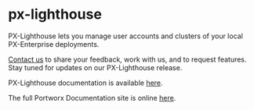 # px-lighthouse

PX-Lighthouse lets you manage user accounts and clusters of your local PX-Enterprise deployments.

[Contact us](https://github.com/portworx/px-dev#contact-us) to share your feedback, work with us, and to request features.  Stay tuned for updates on our PX-Lighthouse release. 

PX-Lighthouse documentation is available [here](http://docs.portworx.com/run-lighthouse.html).

The full Portworx Documentation site is online [here](https://portworx.github.io/px-docs). 
